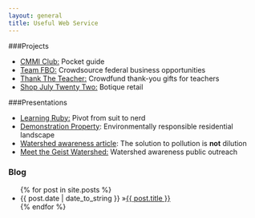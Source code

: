 ```yaml
---
layout: general
title: Useful Web Service
---
```


###Projects
* [CMMI Club:](cmmi.html) Pocket guide 
* [Team FBO:](teamFBO.html) Crowdsource federal business opportunities
* [Thank The Teacher:](thanktheteacher.html) Crowdfund thank-you gifts for teachers
* [Shop July Twenty Two:](july_twenty_two.html) Botique retail

###Presentations
* [Learning Ruby:](http://www.slideshare.net/matthewnewell/ruby-newbie-26183481) Pivot from suit to nerd
* [Demonstration Property](http://www.slideshare.net/matthewnewell/wildlife-and-watershed-friendly-residential-landscape): Environmentally responsible residential landscape
* [Watershed awareness article](http://www.townepost.com/geist/spring-fertilization-tips-geist-watershed-alliance/): The solution to pollution is **not** dilution
* [Meet the Geist Watershed:](http://www.slideshare.net/matthewnewell/geistfall-creek-watershed-public-meeting) Watershed awareness public outreach

<div id="home">
  <h3><i class="icon-bookmark"></i> Blog</h3>
  <ul id="blog-posts" class="posts">
    {% for post in site.posts %}
      <li><span>{{ post.date | date_to_string }} &raquo;</span><a href="{{ post.url }}">{{ post.title }}</a></li>
    {% endfor %}
  </ul>
</div>
